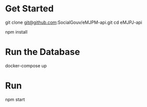 # Get Started

git clone git@github.com:SocialGouv/eMJPM-api.git
cd eMJPJ-api

npm install

# Run the Database
docker-compose up

# Run
npm start
```
